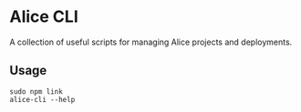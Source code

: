 # Alice CLI

A collection of useful scripts for managing Alice projects
and deployments.

## Usage

```
sudo npm link
alice-cli --help
```
